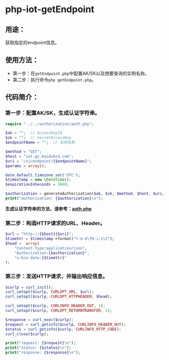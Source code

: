 # php-iot-getEndpoint

## 用途：

获取指定的endpoint信息。

## 使用方法：

* 第一步：在`getEndpoint.php`中配置AK/SK以及想要查询的实例名称。
* 第二步：执行命令`php getEndpoint.php`。

## 代码简介：

### 第一步：配置AK/SK，生成认证字符串。

```php
require "../../authorization/auth.php";

$ak = "";  // AccessKeyId
$sk = "";  // SecretAccessKey
$endpointName = "";  // 实例名称

$method = "GET";
$host = "iot.gz.baidubce.com";
$uri = "/v1/endpoint/{$endpointName}";
$params = array();

date_default_timezone_set('UTC');
$timestamp = new \DateTime();
$expirationInSeconds = 3600;

$authorization = generateAuthorization($ak, $sk, $method, $host, $uri, $params, $timestamp, $expirationInSeconds);
print("authorization: {$authorization}\n");
```

**生成认证字符串的方法，请参考：[auth.php](../../authorization/auth.php)**

### 第二步：构造HTTP请求的URL、Header。

```php
$url = "http://{$host}{$uri}";
$timeStr = $timestamp->format("Y-m-d\TH:i:s\Z");
$head =  array(
    "Content-Type:application/json",
    "Authorization:{$authorization}",
    "x-bce-date:{$timeStr}"
);
```

### 第三步：发送HTTP请求，并输出响应信息。

```php
$curlp = curl_init();
curl_setopt($curlp, CURLOPT_URL, $url);
curl_setopt($curlp, CURLOPT_HTTPHEADER, $head);

curl_setopt($curlp, CURLINFO_HEADER_OUT, 1);
curl_setopt($curlp, CURLOPT_RETURNTRANSFER, 1);

$response = curl_exec($curlp);
$request = curl_getinfo($curlp, CURLINFO_HEADER_OUT);
$status = curl_getinfo($curlp, CURLINFO_HTTP_CODE);
curl_close($curlp);

print("request: {$request}\n");
print("status: {$status}\n");
print("response: {$response}\n");
```